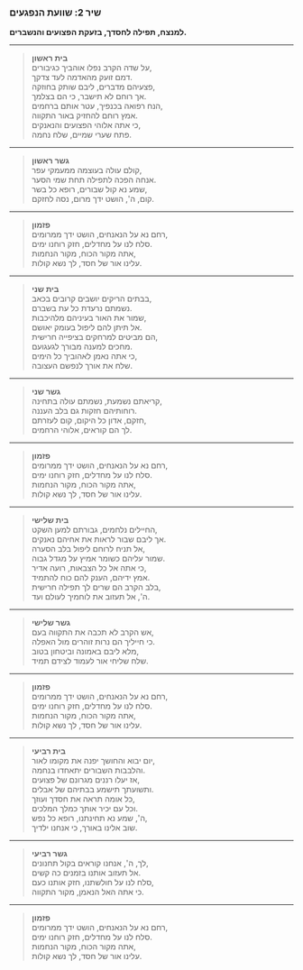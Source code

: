 ### **שיר 2: שוועת הנפגעים**  

**למנצח, תפילה לחסדך, בזעקת הפצועים והנשברים.**  

---

> **בית ראשון**  
> על שדה הקרב נפלו אוהביך כגיבורים,  
> דמם זועק מהאדמה לעד צדקך.  
> פצעיהם מדברים, ליבם שותק בחוזקה,  
> אך רוחם לא תישבר, כי הם בצלמך.  
> הנח רפואה בכנפיך, עטר אותם ברחמים,  
> אמץ רוחם להחזיק באור התקווה.  
> כי אתה אלוהי הפצועים והנאנקים,  
> פתח שערי שמיים, שלח נחמה.  

---

> **גשר ראשון**  
> קולם עולה בעוצמה ממעמקי עפר,  
> אנחה הפכה לתפילה תחת שמי הסער.  
> שמע נא קול שבורים, רופא כל בשר,  
> קום, ה', הושט ידך מרום, נסה לחזקם.  

---

> **פזמון**  
> רחם נא על הנאנחים, הושט ידך ממרומים,  
> סלח לנו על מחדלים, חזק רוחנו ימים.  
> אתה מקור הכוח, מקור הנחמות,  
> עלינו אור של חסד, לך נשא קולות.  

---

> **בית שני**  
> בבתים הריקים יושבים קרובים בכאב,  
> נשמתם נרעדת כל עת בשברם.  
> שמור את האור בעיניהם מלהיכבות,  
> אל תיתן להם ליפול בעומק יאושם.  
> הם מביטים למרחקים בציפייה חרישית,  
> מחכים למענה מבורך לגעגועם.  
> כי אתה נאמן לאהוביך כל הימים,  
> שלח את אורך לנפשם העצובה.  

---

> **גשר שני**  
> קריאתם נשמעת, נשמתם עולה בתחינה,  
> רוחותיהם חזקות גם בלב העננה.  
> חזקם, אדון כל היקום, קום לעזרתם,  
> לך הם קוראים, אלוהי הרחמים.  

---

> **פזמון**  
> רחם נא על הנאנחים, הושט ידך ממרומים,  
> סלח לנו על מחדלים, חזק רוחנו ימים.  
> אתה מקור הכוח, מקור הנחמות,  
> עלינו אור של חסד, לך נשא קולות.  

---

> **בית שלישי**  
> החיילים נלחמים, גבורתם למען השקט,  
> אך ליבם שבור לראות את אחיהם נאנקים.  
> אל תניח לרוחם ליפול בלב הסערה,  
> שמור עליהם כשומר אמיץ על מגדל גבוה.  
> כי אתה אל כל הצבאות, רועה אדיר,  
> אמץ ידיהם, הענק להם כוח להתמיד.  
> בלב הקרב הם שרים לך תפילה חרישית,  
> ה', אל תעזוב את לוחמיך לעולם ועד.  

---

> **גשר שלישי**  
> אש הקרב לא תכבה את התקווה בעם,  
> כי חייליך הם נרות זוהרים מול האפלה.  
> מלא ליבם באמונה וביטחון בטוב,  
> שלח שליחי אור לעמוד לצידם תמיד.  

---

> **פזמון**  
> רחם נא על הנאנחים, הושט ידך ממרומים,  
> סלח לנו על מחדלים, חזק רוחנו ימים.  
> אתה מקור הכוח, מקור הנחמות,  
> עלינו אור של חסד, לך נשא קולות.  

---

> **בית רביעי**  
> יום יבוא והחושך יפנה את מקומו לאור,  
> והלבבות השבורים יתאחדו בנחמה.  
> אז יעלו רננים מגרונם של פצועים,  
> ותשועתך תישמע בבתיהם של אבלים.  
> כל אומה תראה את חסדך ועוזך,  
> וכל עם יכיר אותך כמלך המלכים.  
> ה', שמע נא תחינתנו, רופא כל נפש,  
> שוב אלינו באורך, כי אנחנו ילדיך.  

---

> **גשר רביעי**  
> לך, ה', אנחנו קוראים בקול תחנונים,  
> אל תעזוב אותנו בזמנים כה קשים.  
> סלח לנו על חולשתנו, חזק אותנו כעם,  
> כי אתה האל הנאמן, מקור התקווה.  

---

> **פזמון**  
> רחם נא על הנאנחים, הושט ידך ממרומים,  
> סלח לנו על מחדלים, חזק רוחנו ימים.  
> אתה מקור הכוח, מקור הנחמות,  
> עלינו אור של חסד, לך נשא קולות.  
